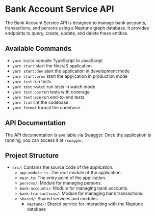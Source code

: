 # Bank Account Service API

The Bank Account Service API is designed to manage bank accounts, transactions, and persons using a Neptune graph database. It provides endpoints to query, create, update, and delete these entities.

## Available Commands

- `yarn build` compile TypeScript to JavaScript
- `yarn start` start the NestJS application
- `yarn start:dev` start the application in development mode
- `yarn start:prod` start the application in production mode
- `yarn test` run tests
- `yarn test:watch` run tests in watch mode
- `yarn test:cov` run tests with coverage
- `yarn test:e2e` run end-to-end tests
- `yarn lint` lint the codebase
- `yarn format` format the codebase

## API Documentation

The API documentation is available via Swagger. Once the application is running, you can access it at `/swagger`.

## Project Structure

- `src/`: Contains the source code of the application.
  - `app.module.ts`: The root module of the application.
  - `main.ts`: The entry point of the application.
  - `persons/`: Module for managing persons.
  - `bank-accounts/`: Module for managing bank accounts.
  - `bank-transactions/`: Module for managing bank transactions.
  - `shared/`: Shared services and modules
    - `neptune/`: Shared service for interacting with the Neptune database
